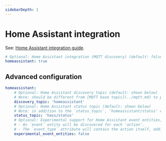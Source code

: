 ```yaml
---
sidebarDepth: 1
---
```


# Home Assistant integration

See: [Home Assistant integration guide](../usage/integrations/home_assistant.md).

```yaml
# Optional: Home Assistant integration (MQTT discovery) (default: false)
homeassistant: true
```

## Advanced configuration

```yaml
homeassistant:
    # Optional: Home Assistant discovery topic (default: shown below)
    # Note: should be different from [MQTT base topic](../mqtt.md) to prevent errors in HA software
    discovery_topic: 'homeassistant'
    # Optional: Home Assistant status topic (default: shown below)
    # Note: in addition to the `status_topic`, 'homeassistant/status' will also be used
    status_topic: 'hass/status'
    # Optional: Experimental support for Home Assistant event entities, may break in the future (default: shown below) when enabled:
    # - An `event` entity will be discovered for each 'action'.
    # - The `event_type` attribute will contain the action itself, additional attributes like `button` will have further information.
    experimental_event_entities: false
```
